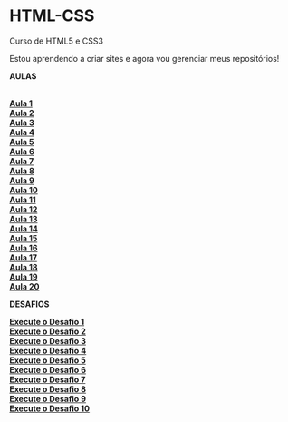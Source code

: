 # HTML-CSS
 Curso de HTML5 e CSS3 

Estou aprendendo a criar sites e agora vou gerenciar meus repositórios!

<strong>AULAS<strong>

<br>
<a href="https://ramonlopes647.github.io/HTML-CSS/tree/main/Exercicios/ex001/index.html">Aula 1<a>
<br>
<a href="https://ramonlopes647.github.io/HTML-CSS/tree/main/Exercicios/ex002/index.html">Aula 2<a>
<br>
<a href="https://ramonlopes647.github.io/HTML-CSS/tree/main/Exercicios/ex003/index.html">Aula 3<a>
<br>
<a href="https://ramonlopes647.github.io/HTML-CSS/tree/main/Exercicios/ex004/index.html">Aula 4<a>
<br>
<a href="https://ramonlopes647.github.io/HTML-CSS/tree/main/Exercicios/ex005/index.html">Aula 5<a>
<br>
<a href="https://ramonlopes647.github.io/HTML-CSS/tree/main/Exercicios/ex006/index.html">Aula 6<a>
<br>
<a href="https://ramonlopes647.github.io/HTML-CSS/tree/main/Exercicios/ex007/index.html">Aula 7<a>
<br>
<a href="https://ramonlopes647.github.io/HTML-CSS/tree/main/Exercicios/ex008/index.html">Aula 8<a>
<br>
<a href="https://ramonlopes647.github.io/HTML-CSS/tree/main/Exercicios/ex009/index.html">Aula 9<a>
<br>
<a href="https://ramonlopes647.github.io/HTML-CSS/tree/main/Exercicios/ex010/index.html">Aula 10<a>
<br>
<a href="https://ramonlopes647.github.io/HTML-CSS/tree/main/Exercicios/ex011/index.html">Aula 11<a>
<br>
<a href="https://ramonlopes647.github.io/HTML-CSS/tree/main/Exercicios/ex012/index.html">Aula 12<a>
<br>
<a href="https://ramonlopes647.github.io/HTML-CSS/tree/main/Exercicios/ex013/index.html">Aula 13<a>
<br>
<a href="https://ramonlopes647.github.io/HTML-CSS/tree/main/Exercicios/ex014/index.html">Aula 14<a>
<br>
<a href="https://ramonlopes647.github.io/HTML-CSS/tree/main/Exercicios/ex015/index.html">Aula 15<a>
<br>
<a href="https://ramonlopes647.github.io/HTML-CSS/tree/main/Exercicios/ex016/index.html">Aula 16<a>
<br>
<a href="https://ramonlopes647.github.io/HTML-CSS/tree/main/Exercicios/ex017/index.html">Aula 17<a>
<br>
<a href="https://ramonlopes647.github.io/HTML-CSS/tree/main/Exercicios/ex018/index.html">Aula 18<a>
<br>
<a href="https://ramonlopes647.github.io/HTML-CSS/tree/main/Exercicios/ex019/index.html">Aula 19<a>
<br>
<a href="https://ramonlopes647.github.io/HTML-CSS/tree/main/Exercicios/ex020/index.html">Aula 20<a>
<br>

<strong>DESAFIOS<strong>

<a href="https://ramonlopes647.github.io/HTML-CSS/Exercicios/Desafios/Ex001/index.html">Execute o Desafio 1 <a>
<br>
<a href="https://ramonlopes647.github.io/HTML-CSS/Exercicios/Desafios/Ex002/index.html">Execute o Desafio 2 <a>
<br>
<a href="https://ramonlopes647.github.io/HTML-CSS/Exercicios/Desafios/Ex003/index.html">Execute o Desafio 3 <a>
<br>
<a href="https://ramonlopes647.github.io/HTML-CSS/Exercicios/Desafios/Ex004/index.html">Execute o Desafio 4 <a>
<br>
<a href="https://ramonlopes647.github.io/HTML-CSS/Exercicios/Desafios/Ex005/index.html">Execute o Desafio 5 <a>
<br>
<a href="https://ramonlopes647.github.io/HTML-CSS/Exercicios/Desafios/Ex006/index.html">Execute o Desafio 6 <a>
<br>
<a href="https://ramonlopes647.github.io/HTML-CSS/Exercicios/Desafios/Ex007/index.html">Execute o Desafio 7 <a>
<br>
<a href="https://ramonlopes647.github.io/HTML-CSS/Exercicios/Desafios/Ex008/index.html">Execute o Desafio 8 <a>
<br>
<a href="https://ramonlopes647.github.io/HTML-CSS/Exercicios/Desafios/Ex009/index.html">Execute o Desafio 9 <a>
<br>
<a href="https://ramonlopes647.github.io/HTML-CSS/Exercicios/Desafios/Ex010/android.html">Execute o Desafio 10 <a>